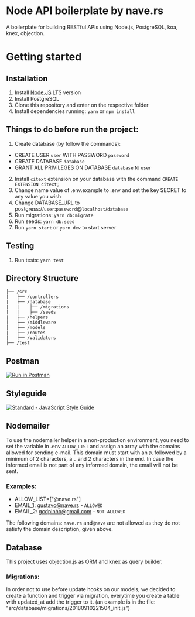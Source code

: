 # Node API boilerplate by nave.rs

A boilerplate for building RESTful APIs using Node.js, PostgreSQL, koa, knex, objection.

# Getting started

## Installation

1. Install [Node.JS](https://nodejs.org/en/) LTS version
2. Install PostgreSQL
3. Clone this repository and enter on the respective folder
4. Install dependencies running: `yarn` or `npm install`

## Things to do before run the project:

1. Create database (by follow the commands):

- CREATE USER `user` WITH PASSWORD `password`
- CREATE DATABASE `database`
- GRANT ALL PRIVILEGES ON DATABASE `database` to `user`

2. Install `citext` extension on your database with the command `CREATE EXTENSION citext;`
3. Change name value of .env.example to .env and set the key SECRET to any value you wish
4. Change DATABASE_URL to postgress://`user`:`password`@`localhost`/`database`
5. Run migrations: `yarn db:migrate`
6. Run seeds: `yarn db:seed`
7. Run `yarn start` or `yarn dev` to start server

## Testing

1. Run tests: `yarn test`

## Directory Structure

```
├── /src
|   ├── /controllers
|   ├── /database
|   |    ├── /migrations
|   |    ├── /seeds
|   ├── /helpers
|   ├── /middleware
|   ├── /models
|   ├── /routes
|   ├── /validators
├── /test
```

## Postman

[![Run in Postman](https://run.pstmn.io/button.svg)](https://app.getpostman.com/run-collection/d40fb1d355b62a4639d3)

## Styleguide

[![Standard - JavaScript Style Guide](https://cdn.rawgit.com/feross/standard/master/badge.svg)](https://github.com/feross/standard)

## Nodemailer

To use the nodemailer helper in a non-production environment, you need to set the variable in .env `ALLOW_LIST` and assign an array with the domains allowed for sending e-mail. This domain must start with an `@`, followed by a minimum of 2 characters, a `.` and 2 characters in the end.
In case the informed email is not part of any informed domain, the email will not be sent.

### Examples:

- ALLOW_LIST=["@nave.rs"]
- EMAIL_1: gustavo@nave.rs - `ALLOWED`
- EMAIL_2: gcdpinho@gmail.com - `NOT ALLOWED`

The following domains: `nave.rs` and`@nave` are not allowed as they do not satisfy the domain description, given above.

## Database

This project uses objection.js as ORM and knex as query builder.

### Migrations:

In order not to use before update hooks on our models, we decided to create a function and trigger via migration, everytime you create a table with updated_at add the trigger to it. (an example is in the file: "src/database/migrations/20180910221504_init.js")
